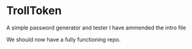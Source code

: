 # TrollToken
A simple password generator and tester
I have ammended the intro file

We should now have a fully functioning repo.


